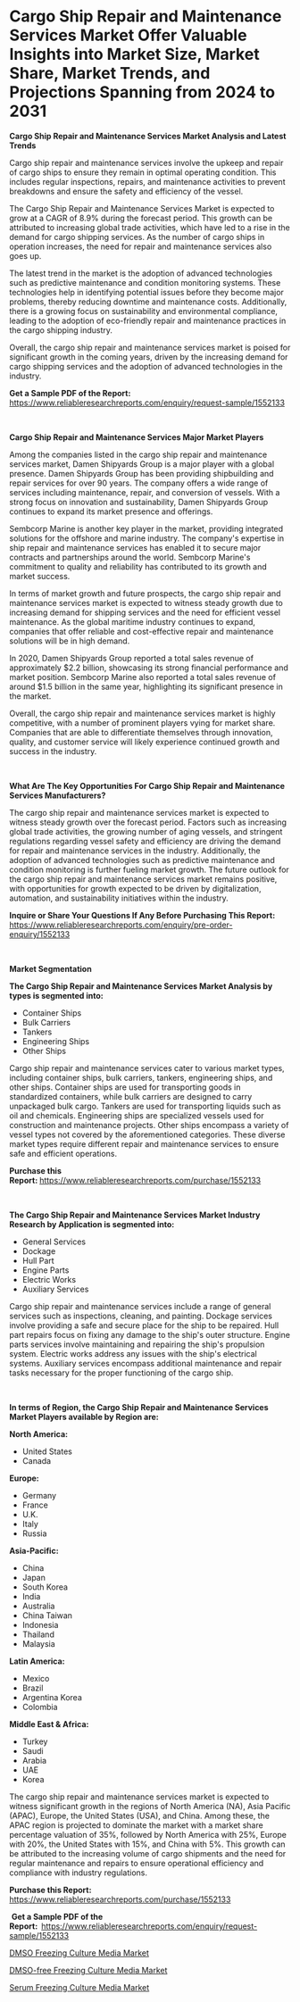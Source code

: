 <p><h1>Cargo Ship Repair and Maintenance Services Market Offer Valuable Insights into Market Size, Market Share, Market Trends, and Projections Spanning from 2024 to 2031</h1></p><p><strong>Cargo Ship Repair and Maintenance Services Market Analysis and Latest Trends</strong></p>
<p><p>Cargo ship repair and maintenance services involve the upkeep and repair of cargo ships to ensure they remain in optimal operating condition. This includes regular inspections, repairs, and maintenance activities to prevent breakdowns and ensure the safety and efficiency of the vessel.</p><p>The Cargo Ship Repair and Maintenance Services Market is expected to grow at a CAGR of 8.9% during the forecast period. This growth can be attributed to increasing global trade activities, which have led to a rise in the demand for cargo shipping services. As the number of cargo ships in operation increases, the need for repair and maintenance services also goes up.</p><p>The latest trend in the market is the adoption of advanced technologies such as predictive maintenance and condition monitoring systems. These technologies help in identifying potential issues before they become major problems, thereby reducing downtime and maintenance costs. Additionally, there is a growing focus on sustainability and environmental compliance, leading to the adoption of eco-friendly repair and maintenance practices in the cargo shipping industry.</p><p>Overall, the cargo ship repair and maintenance services market is poised for significant growth in the coming years, driven by the increasing demand for cargo shipping services and the adoption of advanced technologies in the industry.</p></p>
<p><strong>Get a Sample PDF of the Report:&nbsp;</strong> <a href="https://www.reliableresearchreports.com/enquiry/request-sample/1552133">https://www.reliableresearchreports.com/enquiry/request-sample/1552133</a></p>
<p>&nbsp;</p>
<p><strong>Cargo Ship Repair and Maintenance Services Major Market Players</strong></p>
<p><p>Among the companies listed in the cargo ship repair and maintenance services market, Damen Shipyards Group is a major player with a global presence. Damen Shipyards Group has been providing shipbuilding and repair services for over 90 years. The company offers a wide range of services including maintenance, repair, and conversion of vessels. With a strong focus on innovation and sustainability, Damen Shipyards Group continues to expand its market presence and offerings.</p><p>Sembcorp Marine is another key player in the market, providing integrated solutions for the offshore and marine industry. The company's expertise in ship repair and maintenance services has enabled it to secure major contracts and partnerships around the world. Sembcorp Marine's commitment to quality and reliability has contributed to its growth and market success.</p><p>In terms of market growth and future prospects, the cargo ship repair and maintenance services market is expected to witness steady growth due to increasing demand for shipping services and the need for efficient vessel maintenance. As the global maritime industry continues to expand, companies that offer reliable and cost-effective repair and maintenance solutions will be in high demand.</p><p>In 2020, Damen Shipyards Group reported a total sales revenue of approximately $2.2 billion, showcasing its strong financial performance and market position. Sembcorp Marine also reported a total sales revenue of around $1.5 billion in the same year, highlighting its significant presence in the market.</p><p>Overall, the cargo ship repair and maintenance services market is highly competitive, with a number of prominent players vying for market share. Companies that are able to differentiate themselves through innovation, quality, and customer service will likely experience continued growth and success in the industry.</p></p>
<p>&nbsp;</p>
<p><strong>What Are The Key Opportunities For Cargo Ship Repair and Maintenance Services Manufacturers?</strong></p>
<p><p>The cargo ship repair and maintenance services market is expected to witness steady growth over the forecast period. Factors such as increasing global trade activities, the growing number of aging vessels, and stringent regulations regarding vessel safety and efficiency are driving the demand for repair and maintenance services in the industry. Additionally, the adoption of advanced technologies such as predictive maintenance and condition monitoring is further fueling market growth. The future outlook for the cargo ship repair and maintenance services market remains positive, with opportunities for growth expected to be driven by digitalization, automation, and sustainability initiatives within the industry.</p></p>
<p><strong>Inquire or Share Your Questions If Any Before Purchasing This Report:</strong> <a href="https://www.reliableresearchreports.com/enquiry/pre-order-enquiry/1552133">https://www.reliableresearchreports.com/enquiry/pre-order-enquiry/1552133</a></p>
<p>&nbsp;</p>
<p><strong>Market Segmentation</strong></p>
<p><strong>The Cargo Ship Repair and Maintenance Services Market Analysis by types is segmented into:</strong></p>
<p><ul><li>Container Ships</li><li>Bulk Carriers</li><li>Tankers</li><li>Engineering Ships</li><li>Other Ships</li></ul></p>
<p><p>Cargo ship repair and maintenance services cater to various market types, including container ships, bulk carriers, tankers, engineering ships, and other ships. Container ships are used for transporting goods in standardized containers, while bulk carriers are designed to carry unpackaged bulk cargo. Tankers are used for transporting liquids such as oil and chemicals. Engineering ships are specialized vessels used for construction and maintenance projects. Other ships encompass a variety of vessel types not covered by the aforementioned categories. These diverse market types require different repair and maintenance services to ensure safe and efficient operations.</p></p>
<p><strong>Purchase this Report:&nbsp;</strong><a href="https://www.reliableresearchreports.com/purchase/1552133">https://www.reliableresearchreports.com/purchase/1552133</a></p>
<p>&nbsp;</p>
<p><strong>The Cargo Ship Repair and Maintenance Services Market Industry Research by Application is segmented into:</strong></p>
<p><ul><li>General Services</li><li>Dockage</li><li>Hull Part</li><li>Engine Parts</li><li>Electric Works</li><li>Auxiliary Services</li></ul></p>
<p><p>Cargo ship repair and maintenance services include a range of general services such as inspections, cleaning, and painting. Dockage services involve providing a safe and secure place for the ship to be repaired. Hull part repairs focus on fixing any damage to the ship's outer structure. Engine parts services involve maintaining and repairing the ship's propulsion system. Electric works address any issues with the ship's electrical systems. Auxiliary services encompass additional maintenance and repair tasks necessary for the proper functioning of the cargo ship.</p></p>
<p>&nbsp;</p>
<p><strong>In terms of Region, the Cargo Ship Repair and Maintenance Services Market Players available by Region are:</strong></p>
<p>
    <p> <strong> North America: </strong>
        <ul>
            <li>United States</li>
            <li>Canada</li>
        </ul>
        </p> 
    <p> <strong> Europe: </strong>
        <ul>
            <li>Germany</li>
            <li>France</li>
            <li>U.K.</li>
            <li>Italy</li>
            <li>Russia</li>
        </ul>
        </p> 
    <p> <strong> Asia-Pacific: </strong>
        <ul>
            <li>China</li>
            <li>Japan</li>
            <li>South Korea</li>
            <li>India</li>
            <li>Australia</li>
            <li>China Taiwan</li>
            <li>Indonesia</li>
            <li>Thailand</li>
            <li>Malaysia</li>
        </ul>
        </p> 
    <p> <strong> Latin America: </strong>
        <ul>
            <li>Mexico</li>
            <li>Brazil</li>
            <li>Argentina Korea</li>
            <li>Colombia</li>
        </ul>
        </p> 
    <p> <strong> Middle East & Africa: </strong>
        <ul>
            <li>Turkey</li>
            <li>Saudi</li>
            <li>Arabia</li>
            <li>UAE</li>
            <li>Korea</li>
        </ul>
    </p>
    </p>
<p><p>The cargo ship repair and maintenance services market is expected to witness significant growth in the regions of North America (NA), Asia Pacific (APAC), Europe, the United States (USA), and China. Among these, the APAC region is projected to dominate the market with a market share percentage valuation of 35%, followed by North America with 25%, Europe with 20%, the United States with 15%, and China with 5%. This growth can be attributed to the increasing volume of cargo shipments and the need for regular maintenance and repairs to ensure operational efficiency and compliance with industry regulations.</p></p>
<p><strong>Purchase this Report: </strong><a href="https://www.reliableresearchreports.com/purchase/1552133">https://www.reliableresearchreports.com/purchase/1552133</a></p>
<p>&nbsp;<strong>Get a Sample PDF of the Report:&nbsp;&nbsp;</strong><a href="https://www.reliableresearchreports.com/enquiry/request-sample/1552133">https://www.reliableresearchreports.com/enquiry/request-sample/1552133</a></p>
<p><strong></strong></p>
<p><p><a href="https://view.publitas.com/reportprime-1/dmso-freezing-culture-media-market-analysis-examines-its-scope-on-growth-opportunities-and-forecasted-trends-spanning-from-2023-to-2030/">DMSO Freezing Culture Media Market</a></p><p><a href="https://view.publitas.com/reportprime-1/dmso-free-freezing-culture-media-market-a-comprehensive-report-of-its-market-share-growth-trends-2023-2030/">DMSO-free Freezing Culture Media Market</a></p><p><a href="https://view.publitas.com/reportprime-1/serum-freezing-culture-media-market-analysis-and-market-size-global-industry-overview-market-segmentation-and-forecast-2023-to-2030/">Serum Freezing Culture Media Market</a></p></p>